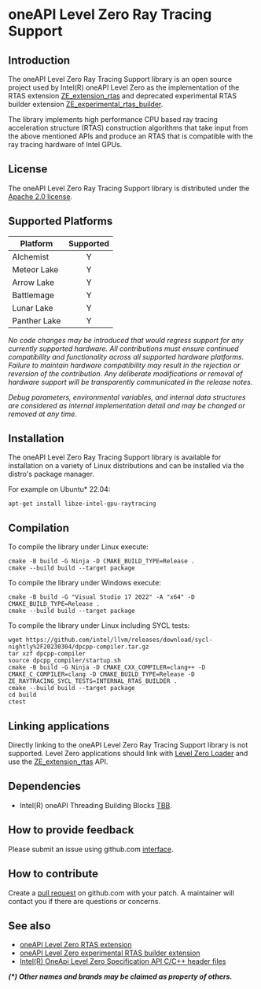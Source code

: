 <!---

Copyright (C) 2018-2025 Intel Corporation

SPDX-License-Identifier: Apache-2.0

-->

# oneAPI Level Zero Ray Tracing Support


## Introduction

The oneAPI Level Zero Ray Tracing Support library is an open source project used by Intel(R)
oneAPI Level Zero as the implementation of the RTAS extension
[ZE_extension_rtas](https://oneapi-src.github.io/level-zero-spec/level-zero/latest/core/EXT_RTAS.html#ze-extension-rtas)
and deprecated experimental RTAS builder extension
[ZE_experimental_rtas_builder](https://oneapi-src.github.io/level-zero-spec/level-zero/latest/core/EXT_Exp_RTASBuilder.html#ze-experimental-rtas-builder).

The library implements high performance CPU based ray tracing
acceleration structure (RTAS) construction algorithms that take input
from the above mentioned APIs and produce an RTAS that is compatible
with the ray tracing hardware of Intel GPUs.


## License

The oneAPI Level Zero Ray Tracing Support library is distributed under the [Apache 2.0 license](https://opensource.org/license/apache-2-0).


## Supported Platforms

|Platform|Supported
|--------|:----:|
|Alchemist| Y |
|Meteor Lake| Y |
|Arrow Lake| Y |
|Battlemage| Y |
|Lunar Lake| Y |
|Panther Lake| Y |

_No code changes may be introduced that would regress support for any currently supported hardware. All contributions must ensure continued compatibility and functionality across all supported hardware platforms. Failure to maintain hardware compatibility may result in the rejection or reversion of the contribution. Any deliberate modifications or removal of hardware support will be transparently communicated in the release notes._

_Debug parameters, environmental variables, and internal data structures are considered as internal implementation detail and may be changed or removed at any time._


## Installation

The oneAPI Level Zero Ray Tracing Support library is available for installation on a variety of Linux distributions and can be installed via the distro's package manager.

For example on Ubuntu* 22.04:

```
apt-get install libze-intel-gpu-raytracing
```


## Compilation

To compile the library under Linux execute:

```
cmake -B build -G Ninja -D CMAKE_BUILD_TYPE=Release .
cmake --build build --target package
```

To compile the library under Windows execute:

```
cmake -B build -G "Visual Studio 17 2022" -A "x64" -D CMAKE_BUILD_TYPE=Release .
cmake --build build --target package
```

To compile the library under Linux including SYCL tests:

```
wget https://github.com/intel/llvm/releases/download/sycl-nightly%2F20230304/dpcpp-compiler.tar.gz
tar xzf dpcpp-compiler
source dpcpp_compiler/startup.sh
cmake -B build -G Ninja -D CMAKE_CXX_COMPILER=clang++ -D CMAKE_C_COMPILER=clang -D CMAKE_BUILD_TYPE=Release -D ZE_RAYTRACING_SYCL_TESTS=INTERNAL_RTAS_BUILDER .
cmake --build build --target package
cd build
ctest
```


## Linking applications

Directly linking to the oneAPI Level Zero Ray Tracing Support library
is not supported. Level Zero applications should link with [Level Zero
Loader](https://github.com/oneapi-src/level-zero) and use the
[ZE_extension_rtas](https://oneapi-src.github.io/level-zero-spec/level-zero/latest/core/EXT_RTAS.html#ze-extension-rtas)
API.


## Dependencies

* Intel(R) oneAPI Threading Building Blocks [TBB](https://github.com/uxlfoundation/oneTBB).


## How to provide feedback

Please submit an issue using github.com [interface](https://github.com/intel/level-zero-raytracing-support/issues).


## How to contribute

Create a [pull
request](https://github.com/intel/level-zero-raytracing-support/pulls)
on github.com with your patch. A maintainer will contact you if there
are questions or concerns.

## See also
* [oneAPI Level Zero RTAS extension](https://oneapi-src.github.io/level-zero-spec/level-zero/latest/core/EXT_RTAS.html#ze-extension-rtas)
* [oneAPI Level Zero experimental RTAS builder extension](https://oneapi-src.github.io/level-zero-spec/level-zero/latest/core/EXT_Exp_RTASBuilder.html#ze-experimental-rtas-builder)
* [Intel(R) OneApi Level Zero Specification API C/C++ header files](https://github.com/oneapi-src/level-zero/)

___(*) Other names and brands may be claimed as property of others.___


